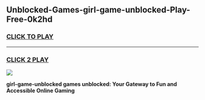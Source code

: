 
## Unblocked-Games-girl-game-unblocked-Play-Free-0k2hd
<h3>
<a href="https://premium76.site?title=girl-game-unblocked&ref=23A">CLICK TO PLAY</a></h3>
<hr>

<h3>
<a href="https://premium76.site?title=girl-game-unblocked&ref=23A">CLICK 2 PLAY</a>
  
</h3>

<a href="https://premium76.site?title=girl-game-unblocked&ref=23A"><img src="https://clearcache.store/games.png"></a>


**girl-game-unblocked games unblocked: Your Gateway to Fun and Accessible Online Gaming**
